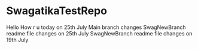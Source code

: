 # SwagatikaTestRepo
Hello How r u today on 25th July Main branch changes
SwagNewBranch readme file changes on 25th July
SwagNewBranch readme file changes on 19th July
